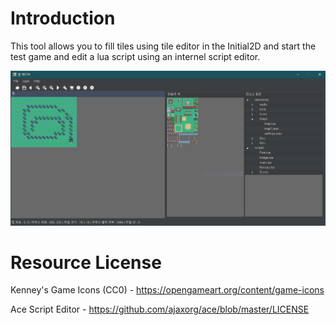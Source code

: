 ﻿# Introduction

This tool allows you to fill tiles using tile editor in the Initial2D and start the test game and edit a lua script using an internel script editor.

<p align="center">
    <img src="./docs/0.png">
</p>

# Resource License

Kenney's Game Icons (CC0) - https://opengameart.org/content/game-icons

Ace Script Editor - https://github.com/ajaxorg/ace/blob/master/LICENSE
